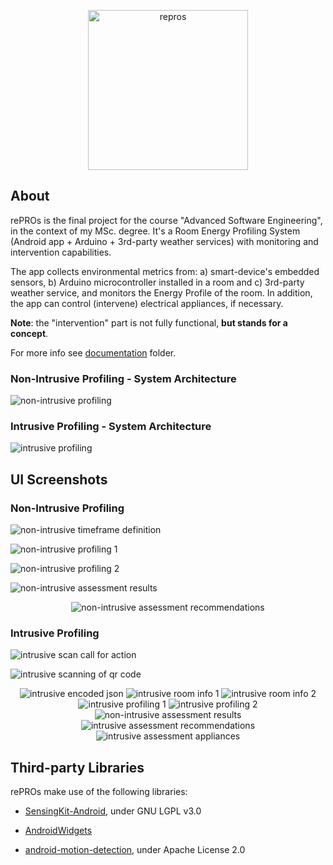 <p align="center">
  <img alt="repros" src="https://user-images.githubusercontent.com/15313363/61642667-0b914b80-acaa-11e9-9a38-ca4fe6f7b68a.png" width="256">
</p>

## About
rePROs is the final project for the course "Advanced Software Engineering", in the context of my MSc. degree.
It's a Room Energy Profiling System (Android app + Arduino + 3rd-party weather services) with monitoring and
intervention capabilities.

The app collects environmental metrics from:
  a) smart-device's embedded sensors,
  b) Arduino microcontroller installed in a room and
  c) 3rd-party weather service, and monitors the Energy Profile of the room.
In addition, the app can control (intervene) electrical appliances, if necessary.

**Note**: the "intervention" part is not fully functional, **but stands for a concept**.

For more info see [documentation](./documentation) folder.

### Non-Intrusive Profiling - System Architecture
![non-intrusive profiling](https://user-images.githubusercontent.com/15313363/61643590-e271ba80-acab-11e9-8cda-c5b569976046.png)

### Intrusive Profiling - System Architecture
![intrusive profiling](https://user-images.githubusercontent.com/15313363/61644211-f538bf00-acac-11e9-8c63-879d691fcb9b.png)


## UI Screenshots

### Non-Intrusive Profiling
![non-intrusive timeframe definition](https://user-images.githubusercontent.com/15313363/61644381-3630d380-acad-11e9-9293-34e6f68c48b6.png)

![non-intrusive profiling 1](https://user-images.githubusercontent.com/15313363/61644384-3630d380-acad-11e9-941e-62a12a198098.png)

![non-intrusive profiling 2](https://user-images.githubusercontent.com/15313363/61644385-36c96a00-acad-11e9-9ba1-2bdb8d240fd0.png)

![non-intrusive assessment results](https://user-images.githubusercontent.com/15313363/61644386-36c96a00-acad-11e9-9e9e-f820e47643d4.png)

<p align="center">
  <img alt="non-intrusive assessment recommendations" src="https://user-images.githubusercontent.com/15313363/61644388-37620080-acad-11e9-9cb9-2aaf2033452f.png" />
</p>

### Intrusive Profiling
![intrusive scan call for action](https://user-images.githubusercontent.com/15313363/61644335-29ac7b00-acad-11e9-953c-e392db7d067e.png)

![intrusive scanning of qr code](https://user-images.githubusercontent.com/15313363/61644336-29ac7b00-acad-11e9-8a03-1feb763e03c8.png)

<p align="center">
    <img alt="intrusive encoded json" src="https://user-images.githubusercontent.com/15313363/61650764-11445c80-acbd-11e9-8cbe-0a4741bbd44a.png" />
  <img alt="intrusive room info 1" src="https://user-images.githubusercontent.com/15313363/61644338-29ac7b00-acad-11e9-9973-dc4953d81598.png" />
  <img alt="intrusive room info 2" src="https://user-images.githubusercontent.com/15313363/61644339-2a451180-acad-11e9-82b8-e90a701f23b1.png" />
  <img alt="intrusive profiling 1" src="https://user-images.githubusercontent.com/15313363/61644340-2a451180-acad-11e9-9d89-e8fc6a1a2e98.png" />
  <img alt="intrusive profiling 2" src="https://user-images.githubusercontent.com/15313363/61644342-2b763e80-acad-11e9-950c-7f8309d4efed.png" />
  <img alt="non-intrusive assessment results" src="https://user-images.githubusercontent.com/15313363/61644345-2b763e80-acad-11e9-94e3-1e173f898da4.png" />
  <img alt="intrusive assessment recommendations" src="https://user-images.githubusercontent.com/15313363/61644348-2c0ed500-acad-11e9-9cbd-4428d630b48b.png" />
  <img alt="intrusive assessment appliances" src="https://user-images.githubusercontent.com/15313363/61644349-2c0ed500-acad-11e9-9620-2c09185e6cdb.png" />
</p>

## Third-party Libraries
rePROs make use of the following libraries:

  * [SensingKit-Android](https://github.com/SensingKit/SensingKit-Android), under GNU LGPL v3.0 

  * [AndroidWidgets](https://github.com/ntoskrnl/AndroidWidgets) 

  * [android-motion-detection](https://github.com/phishman3579/android-motion-detection), under Apache License 2.0 
